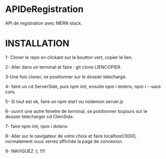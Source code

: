 # APIDeRegistration
API de registration avec MERN stack.

# INSTALLATION 

1- Cloner le repo  en clickant sur le boutton vert, copier le lien.

2- Aller dans un terminal et faire : git clone LIENCOPIER.

3-Une fois cloner, se positionner sur le dossier telechargé.

4- faire un cd ServerSide, puis npm init, ensuite npm i dotenv, npm i --save cors.

5- Si tout est ok, faire un npm start ou nodemon server.js

6- ouvrir une autre fenetre de terminal, se positionner toujours sur le dossier telecharger cd ClienSide.

7- faire npm init, npm i dotenv.

8- Aller sur le navigateur de votre choix et faire localhost/3000, normalement vous verrez affichée la page de connexion.

9- NAVIGUEZ  :), !!!!
